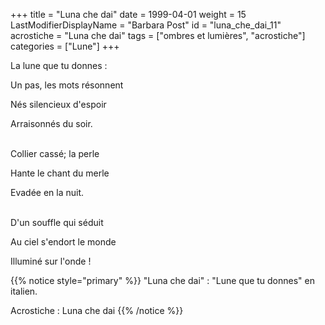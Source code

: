 +++
title = "Luna che dai"
date = 1999-04-01
weight = 15
LastModifierDisplayName = "Barbara Post"
id = "luna_che_dai_11"
acrostiche = "Luna che dai"
tags = ["ombres et lumières", "acrostiche"]
categories = ["Lune"]
+++

La lune que tu donnes :

Un pas, les mots résonnent

Nés silencieux d'espoir

Arraisonnés du soir.

 \
Collier cassé; la perle

Hante le chant du merle

Evadée en la nuit.

 \
D'un souffle qui séduit

Au ciel s'endort le monde

Illuminé sur l'onde !

{{% notice style="primary" %}}
\"Luna che dai\" : \"Lune que tu donnes\" en italien.

Acrostiche : Luna che dai
{{% /notice %}}
